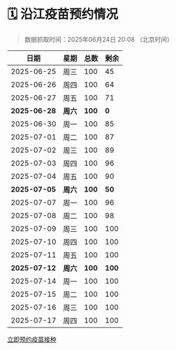 # 🗓️ 沿江疫苗预约情况

> 数据抓取时间：2025年06月24日 20:08 （北京时间）

| 日期 | 星期 | 总数 | 剩余 |
|------|------|------|------|
| 2025-06-25 | 周三 | 100 | 45 |
| 2025-06-26 | 周四 | 100 | 64 |
| 2025-06-27 | 周五 | 100 | 71 |
| **2025-06-28** | **周六** | **100** | **0** |
| 2025-06-30 | 周一 | 100 | 85 |
| 2025-07-01 | 周二 | 100 | 87 |
| 2025-07-02 | 周三 | 100 | 89 |
| 2025-07-03 | 周四 | 100 | 96 |
| 2025-07-04 | 周五 | 100 | 90 |
| **2025-07-05** | **周六** | **100** | **50** |
| 2025-07-07 | 周一 | 100 | 96 |
| 2025-07-08 | 周二 | 100 | 98 |
| 2025-07-09 | 周三 | 100 | 100 |
| 2025-07-10 | 周四 | 100 | 100 |
| 2025-07-11 | 周五 | 100 | 100 |
| **2025-07-12** | **周六** | **100** | **100** |
| 2025-07-14 | 周一 | 100 | 100 |
| 2025-07-15 | 周二 | 100 | 100 |
| 2025-07-16 | 周三 | 100 | 100 |
| 2025-07-17 | 周四 | 100 | 100 |


<div class="button-container">
<a class="btn" href="http://yfzweb.ishequ.net/#/login" target="_blank">立即预约疫苗接种</a>
</div>
